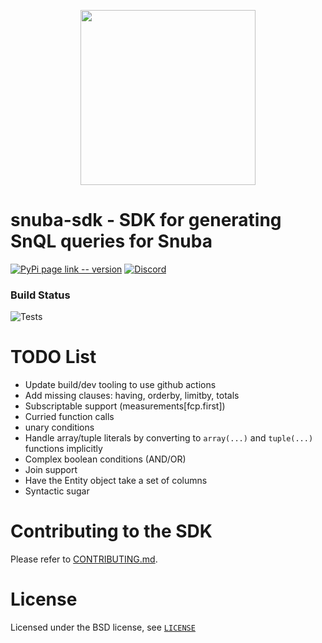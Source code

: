 <p align="center">
    <a href="https://sentry.io" target="_blank" align="center">
        <img src="https://sentry-brand.storage.googleapis.com/sentry-logo-black.png" width="280">
    </a>
</p>

# snuba-sdk - SDK for generating SnQL queries for Snuba

[![PyPi page link -- version](https://img.shields.io/pypi/v/sentry-sdk.svg)](https://pypi.python.org/pypi/sentry-sdk)
[![Discord](https://img.shields.io/discord/621778831602221064)](https://discord.gg/cWnMQeA)

### Build Status
![Tests](https://github.com/sentry/snuba-sdk/workflows/tests/badge.svg)

# TODO List

- Update build/dev tooling to use github actions
- Add missing clauses: having, orderby, limitby, totals
- Subscriptable support (measurements\[fcp.first\])
- Curried function calls
- unary conditions
- Handle array/tuple literals by converting to `array(...)` and `tuple(...)` functions implicitly
- Complex boolean conditions (AND/OR)
- Join support
- Have the Entity object take a set of columns
- Syntactic sugar


# Contributing to the SDK

Please refer to [CONTRIBUTING.md](https://github.com/getsentry/snuba-sdk/blob/master/CONTRIBUTING.md).

# License

Licensed under the BSD license, see [`LICENSE`](https://github.com/getsentry/snuba-sdk/blob/master/LICENSE)
